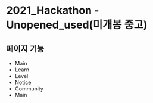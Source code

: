 # 2021_Hackathon -Unopened_used(미개봉 중고)
## 페이지 기능
- Main
- Learn
- Level
- Notice
- Community
- Main
## 
